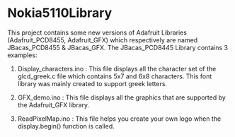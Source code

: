 Nokia5110Library
================

This project contains some new versions of Adafruit Libraries (Adafruit_PCD8455, Adafruit_GFX) which respectively are named JBacas_PCD8455 & JBacas_GFX.
The JBacas_PCD8445 Library contains 3 examples:
1. Display_characters.ino : This file displays all the character set of the glcd_greek.c file which contains 5x7 and 6x8 characters. This font library was mainly created to support greek letters.

2. GFX_demo.ino : This file displays all the graphics that are supported by the Adafruit_GFX library.

3. ReadPixelMap.ino : This file helps you create your own logo when the display.begin() function is called.
